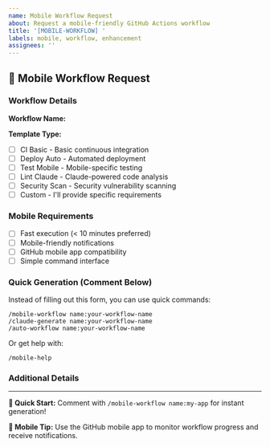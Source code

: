 ```yaml
---
name: Mobile Workflow Request
about: Request a mobile-friendly GitHub Actions workflow
title: '[MOBILE-WORKFLOW] '
labels: mobile, workflow, enhancement
assignees: ''
---
```


## 📱 Mobile Workflow Request

### Workflow Details
**Workflow Name:** <!-- e.g., my-react-app, deploy-prod, test-suite -->

**Template Type:** 
- [ ] CI Basic - Basic continuous integration
- [ ] Deploy Auto - Automated deployment  
- [ ] Test Mobile - Mobile-specific testing
- [ ] Lint Claude - Claude-powered code analysis
- [ ] Security Scan - Security vulnerability scanning
- [ ] Custom - I'll provide specific requirements

### Mobile Requirements
- [ ] Fast execution (< 10 minutes preferred)
- [ ] Mobile-friendly notifications
- [ ] GitHub mobile app compatibility
- [ ] Simple command interface

### Quick Generation (Comment Below)
Instead of filling out this form, you can use quick commands:

```
/mobile-workflow name:your-workflow-name
/claude-generate name:your-workflow-name  
/auto-workflow name:your-workflow-name
```

Or get help with:
```
/mobile-help
```

### Additional Details
<!-- Any specific requirements, environment variables, or custom steps needed -->

---

**🚀 Quick Start:** Comment with `/mobile-workflow name:my-app` for instant generation!

**📱 Mobile Tip:** Use the GitHub mobile app to monitor workflow progress and receive notifications.